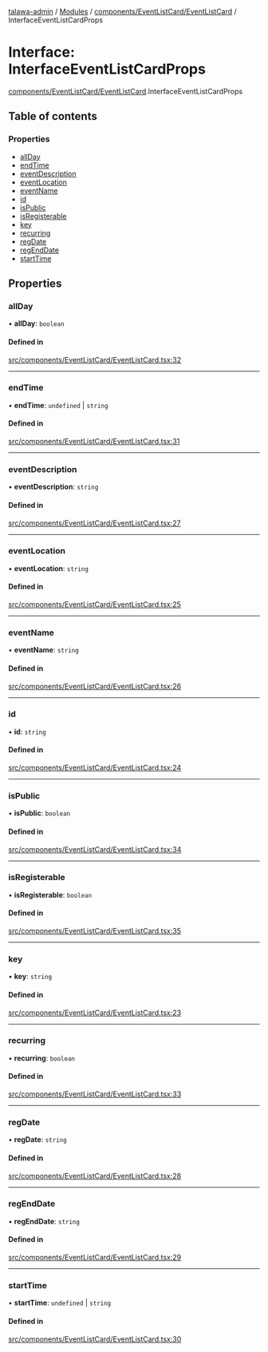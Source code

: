 [talawa-admin](../README.md) / [Modules](../modules.md) / [components/EventListCard/EventListCard](../modules/components_EventListCard_EventListCard.md) / InterfaceEventListCardProps

# Interface: InterfaceEventListCardProps

[components/EventListCard/EventListCard](../modules/components_EventListCard_EventListCard.md).InterfaceEventListCardProps

## Table of contents

### Properties

- [allDay](components_EventListCard_EventListCard.InterfaceEventListCardProps.md#allday)
- [endTime](components_EventListCard_EventListCard.InterfaceEventListCardProps.md#endtime)
- [eventDescription](components_EventListCard_EventListCard.InterfaceEventListCardProps.md#eventdescription)
- [eventLocation](components_EventListCard_EventListCard.InterfaceEventListCardProps.md#eventlocation)
- [eventName](components_EventListCard_EventListCard.InterfaceEventListCardProps.md#eventname)
- [id](components_EventListCard_EventListCard.InterfaceEventListCardProps.md#id)
- [isPublic](components_EventListCard_EventListCard.InterfaceEventListCardProps.md#ispublic)
- [isRegisterable](components_EventListCard_EventListCard.InterfaceEventListCardProps.md#isregisterable)
- [key](components_EventListCard_EventListCard.InterfaceEventListCardProps.md#key)
- [recurring](components_EventListCard_EventListCard.InterfaceEventListCardProps.md#recurring)
- [regDate](components_EventListCard_EventListCard.InterfaceEventListCardProps.md#regdate)
- [regEndDate](components_EventListCard_EventListCard.InterfaceEventListCardProps.md#regenddate)
- [startTime](components_EventListCard_EventListCard.InterfaceEventListCardProps.md#starttime)

## Properties

### allDay

• **allDay**: `boolean`

#### Defined in

[src/components/EventListCard/EventListCard.tsx:32](https://github.com/pranshugupta54/talawa-admin/blob/2da9090/src/components/EventListCard/EventListCard.tsx#L32)

___

### endTime

• **endTime**: `undefined` \| `string`

#### Defined in

[src/components/EventListCard/EventListCard.tsx:31](https://github.com/pranshugupta54/talawa-admin/blob/2da9090/src/components/EventListCard/EventListCard.tsx#L31)

___

### eventDescription

• **eventDescription**: `string`

#### Defined in

[src/components/EventListCard/EventListCard.tsx:27](https://github.com/pranshugupta54/talawa-admin/blob/2da9090/src/components/EventListCard/EventListCard.tsx#L27)

___

### eventLocation

• **eventLocation**: `string`

#### Defined in

[src/components/EventListCard/EventListCard.tsx:25](https://github.com/pranshugupta54/talawa-admin/blob/2da9090/src/components/EventListCard/EventListCard.tsx#L25)

___

### eventName

• **eventName**: `string`

#### Defined in

[src/components/EventListCard/EventListCard.tsx:26](https://github.com/pranshugupta54/talawa-admin/blob/2da9090/src/components/EventListCard/EventListCard.tsx#L26)

___

### id

• **id**: `string`

#### Defined in

[src/components/EventListCard/EventListCard.tsx:24](https://github.com/pranshugupta54/talawa-admin/blob/2da9090/src/components/EventListCard/EventListCard.tsx#L24)

___

### isPublic

• **isPublic**: `boolean`

#### Defined in

[src/components/EventListCard/EventListCard.tsx:34](https://github.com/pranshugupta54/talawa-admin/blob/2da9090/src/components/EventListCard/EventListCard.tsx#L34)

___

### isRegisterable

• **isRegisterable**: `boolean`

#### Defined in

[src/components/EventListCard/EventListCard.tsx:35](https://github.com/pranshugupta54/talawa-admin/blob/2da9090/src/components/EventListCard/EventListCard.tsx#L35)

___

### key

• **key**: `string`

#### Defined in

[src/components/EventListCard/EventListCard.tsx:23](https://github.com/pranshugupta54/talawa-admin/blob/2da9090/src/components/EventListCard/EventListCard.tsx#L23)

___

### recurring

• **recurring**: `boolean`

#### Defined in

[src/components/EventListCard/EventListCard.tsx:33](https://github.com/pranshugupta54/talawa-admin/blob/2da9090/src/components/EventListCard/EventListCard.tsx#L33)

___

### regDate

• **regDate**: `string`

#### Defined in

[src/components/EventListCard/EventListCard.tsx:28](https://github.com/pranshugupta54/talawa-admin/blob/2da9090/src/components/EventListCard/EventListCard.tsx#L28)

___

### regEndDate

• **regEndDate**: `string`

#### Defined in

[src/components/EventListCard/EventListCard.tsx:29](https://github.com/pranshugupta54/talawa-admin/blob/2da9090/src/components/EventListCard/EventListCard.tsx#L29)

___

### startTime

• **startTime**: `undefined` \| `string`

#### Defined in

[src/components/EventListCard/EventListCard.tsx:30](https://github.com/pranshugupta54/talawa-admin/blob/2da9090/src/components/EventListCard/EventListCard.tsx#L30)
